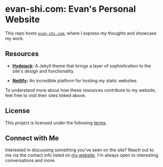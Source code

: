 # evan-shi.com: Evan's Personal Website

This repo hosts [`evan-shi.com`](https://evan-shi.com/), where I express my thoughts and showcase my work. 

## Resources

- **[Hydejack](https://hydejack.com/):** A Jekyll theme that brings a layer of sophistication to the site's design and functionality.
  
- **[Netlify](https://www.netlify.com/):** An incredible platform for hosting my static websites.

To understand more about how these resources contribute to my website, feel free to visit their sites linked above.

## License

This project is licensed under the following [terms](https://github.com/Eceptonsu/evan.shi/blob/main/LICENSE.md). 

## Connect with Me

Interested in discussing something you've seen on the site? Reach out to me via the contact info listed on [my website](https://evan-shi.com/). I'm always open to interesting conversations and more.
